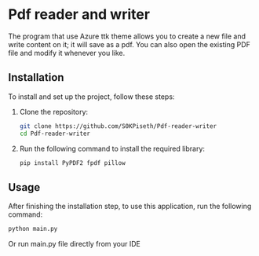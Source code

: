 # Pdf reader and writer
The program that use Azure ttk theme allows you to create a new file and write content on it; it will save as a pdf. You can also open the existing PDF file and modify it whenever you like.
## Installation

To install and set up the project, follow these steps:

1. Clone the repository:
    ```bash
    git clone https://github.com/S0KPiseth/Pdf-reader-writer
    cd Pdf-reader-writer
    
    ```

2. Run the following command to install the required library:
   
    ```bash
    pip install PyPDF2 fpdf pillow
    ```
## Usage

After finishing the installation step, to use this application, run the following command:
```bash
python main.py
```
Or run main.py file directly from your IDE
